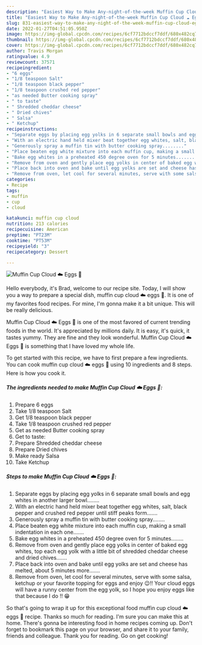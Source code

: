 ```yaml
---
description: "Easiest Way to Make Any-night-of-the-week Muffin Cup Cloud ☁️ Eggs 🥚"
title: "Easiest Way to Make Any-night-of-the-week Muffin Cup Cloud ☁️ Eggs 🥚"
slug: 831-easiest-way-to-make-any-night-of-the-week-muffin-cup-cloud-eggs
date: 2022-01-27T04:51:05.950Z
image: https://img-global.cpcdn.com/recipes/6cf7712bdccf7ddf/680x482cq70/muffin-cup-cloud-eggs-recipe-main-photo.jpg
thumbnail: https://img-global.cpcdn.com/recipes/6cf7712bdccf7ddf/680x482cq70/muffin-cup-cloud-eggs-recipe-main-photo.jpg
cover: https://img-global.cpcdn.com/recipes/6cf7712bdccf7ddf/680x482cq70/muffin-cup-cloud-eggs-recipe-main-photo.jpg
author: Travis Morgan
ratingvalue: 4.9
reviewcount: 37571
recipeingredient:
- "6 eggs"
- "1/8 teaspoon Salt"
- "1/8 teaspoon black pepper"
- "1/8 teaspoon crushed red pepper"
- "as needed Butter cooking spray"
- " to taste"
- " Shredded cheddar cheese"
- " Dried chives"
- " Salsa"
- " Ketchup"
recipeinstructions:
- "Separate eggs by placing egg yolks in 6 separate small bowls and egg whites in another larger bowl........"
- "With an electric hand held mixer beat together egg whites, salt, black pepper and crushed red pepper until stiff peaks form......."
- "Generously spray a muffin tin with butter cooking spray........"
- "Place beaten egg white mixture into each muffin cup, making a small indentation in each one......."
- "Bake egg whites in a preheated 450 degree oven for 5 minutes........"
- "Remove from oven and gently place egg yolks in center of baked egg whites, top each egg yolk with a little bit of shredded cheddar cheese and dried chives......."
- "Place back into oven and bake until egg yolks are set and cheese has melted, about 5 minutes more......."
- "Remove from oven, let cool for several minutes, serve with some salsa, ketchup or your favorite topping for eggs and enjoy 😉!! Your cloud eggs will have a runny center from the egg yolk, so I hope you enjoy eggs like that because I do !! 😁"
categories:
- Recipe
tags:
- muffin
- cup
- cloud

katakunci: muffin cup cloud 
nutrition: 213 calories
recipecuisine: American
preptime: "PT23M"
cooktime: "PT53M"
recipeyield: "3"
recipecategory: Dessert

---
```



![Muffin Cup Cloud ☁️ Eggs 🥚](https://img-global.cpcdn.com/recipes/6cf7712bdccf7ddf/680x482cq70/muffin-cup-cloud-eggs-recipe-main-photo.jpg)

Hello everybody, it's Brad, welcome to our recipe site. Today, I will show you a way to prepare a special dish, muffin cup cloud ☁️ eggs 🥚. It is one of my favorites food recipes. For mine, I'm gonna make it a bit unique. This will be really delicious.



Muffin Cup Cloud ☁️ Eggs 🥚 is one of the most favored of current trending foods in the world. It's appreciated by millions daily. It is easy, it's quick, it tastes yummy. They are fine and they look wonderful. Muffin Cup Cloud ☁️ Eggs 🥚 is something that I have loved my whole life.


To get started with this recipe, we have to first prepare a few ingredients. You can cook muffin cup cloud ☁️ eggs 🥚 using 10 ingredients and 8 steps. Here is how you cook it.

<!--inarticleads1-->

##### The ingredients needed to make Muffin Cup Cloud ☁️ Eggs 🥚:

1. Prepare 6 eggs
1. Take 1/8 teaspoon Salt
1. Get 1/8 teaspoon black pepper
1. Take 1/8 teaspoon crushed red pepper
1. Get as needed Butter cooking spray
1. Get  to taste:
1. Prepare  Shredded cheddar cheese
1. Prepare  Dried chives
1. Make ready  Salsa
1. Take  Ketchup




<!--inarticleads2-->

##### Steps to make Muffin Cup Cloud ☁️ Eggs 🥚:

1. Separate eggs by placing egg yolks in 6 separate small bowls and egg whites in another larger bowl........
1. With an electric hand held mixer beat together egg whites, salt, black pepper and crushed red pepper until stiff peaks form.......
1. Generously spray a muffin tin with butter cooking spray........
1. Place beaten egg white mixture into each muffin cup, making a small indentation in each one.......
1. Bake egg whites in a preheated 450 degree oven for 5 minutes........
1. Remove from oven and gently place egg yolks in center of baked egg whites, top each egg yolk with a little bit of shredded cheddar cheese and dried chives.......
1. Place back into oven and bake until egg yolks are set and cheese has melted, about 5 minutes more.......
1. Remove from oven, let cool for several minutes, serve with some salsa, ketchup or your favorite topping for eggs and enjoy 😉!! Your cloud eggs will have a runny center from the egg yolk, so I hope you enjoy eggs like that because I do !! 😁




So that's going to wrap it up for this exceptional food muffin cup cloud ☁️ eggs 🥚 recipe. Thanks so much for reading. I'm sure you can make this at home. There's gonna be interesting food in home recipes coming up. Don't forget to bookmark this page on your browser, and share it to your family, friends and colleague. Thank you for reading. Go on get cooking!
